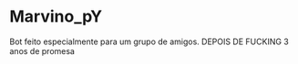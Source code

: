 # Marvino_pY

Bot feito especialmente para um grupo de amigos. DEPOIS DE FUCKING 3 anos de promesa 
